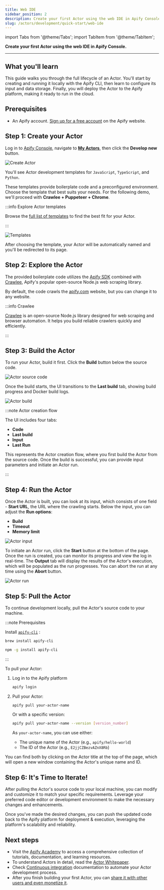 ```yaml
---
title: Web IDE
sidebar_position: 2
description: Create your first Actor using the web IDE in Apify Console.
slug: /actors/development/quick-start/web-ide
---
```


import Tabs from '@theme/Tabs';
import TabItem from '@theme/TabItem';

**Create your first Actor using the web IDE in Apify Console.**

---

## What you'll learn

This guide walks you through the full lifecycle of an Actor. You'll start by creating and running it locally with the Apify CLI, then learn to configure its input and data storage. Finally, you will deploy the Actor to the Apify platform, making it ready to run in the cloud.

## Prerequisites

- An Apify account. [Sign up for a free account](https://console.apify.com/sign-up) on the Apify website.

## Step 1: Create your Actor

Log in to [Apify Console](https://console.apify.com), navigate to [**My Actors**](https://console.apify.com/actors/development/my-actors), then click the **Develop new** button.

![Create Actor](./images/create-actor.png)

You'll see Actor development templates for `JavaScript`, `TypeScript`, and `Python`.

These templates provide boilerplate code and a preconfigured environment. Choose the template that best suits your needs. For the following demo, we'll proceed with **Crawlee + Puppeteer + Chrome**.

:::info Explore Actor templates

Browse the [full list of templates](https://apify.com/templates) to find the best fit for your Actor.

:::

![Templates](./images/actor-templates.png)

After choosing the template, your Actor will be automatically named and you'll be redirected to its page.

## Step 2: Explore the Actor

The provided boilerplate code utilizes the [Apify SDK](https://docs.apify.com/sdk/js/) combined with [Crawlee](https://crawlee.dev/), Apify's popular open-source Node.js web scraping library.

By default, the code crawls the [apify.com](https://apify.com) website, but you can change it to any website.

:::info Crawlee

[Crawlee](https://crawlee.dev/) is an open-source Node.js library designed for web scraping and browser automation. It helps you build reliable crawlers quickly and efficiently.

:::

## Step 3: Build the Actor

To run your Actor, build it first. Click the **Build** button below the source code.

![Actor source code](./images/actor-source-code.png)

Once the build starts, the UI transitions to the **Last build** tab, showing build progress and Docker build logs.

![Actor build](./images/actor-build.png)

:::note Actor creation flow

The UI includes four tabs:

- **Code**
- **Last build**
- **Input**
- **Last Run**

This represents the Actor creation flow, where you first build the Actor from the source code. Once the build is successful, you can provide input parameters and initiate an Actor run.

:::

## Step 4: Run the Actor

Once the Actor is built, you can look at its input, which consists of one field - **Start URL**, the URL where the crawling starts. Below the input, you can adjust the **Run options**:

- **Build**
- **Timeout**
- **Memory limit**

![Actor input](./images/actor-input.png)

To initiate an Actor run, click the **Start** button at the bottom of the page. Once the run is created, you can monitor its progress and view the log in real-time. The **Output** tab will display the results of the Actor's execution, which will be populated as the run progresses. You can abort the run at any time using the **Abort** button.

![Actor run](./images/actor-run.png)

## Step 5: Pull the Actor

To continue development locally, pull the Actor's source code to your machine.

:::note Prerequisites

Install <code>[apify-cli](https://docs.apify.com/cli/)</code> :

<Tabs>
  <TabItem value="macOS/Linux" label="macOS/Linux">

  ```bash
  brew install apify-cli
  ```

  </TabItem>
  <TabItem value="other platforms" label="Other platforms">

  ```bash
  npm -g install apify-cli
  ```

  </TabItem>
</Tabs>

:::

To pull your Actor:

1. Log in to the Apify platform

    ```bash
    apify login
    ```

2. Pull your Actor:

    ```bash
    apify pull your-actor-name
    ```

    Or with a specific version:

    ```bash
    apify pull your-actor-name --version [version_number]
    ```

    As `your-actor-name`, you can use either:

    - The unique name of the Actor (e.g., `apify/hello-world`)
    - The ID of the Actor (e.g., `E2jjCZBezvAZnX8Rb`)

You can find both by clicking on the Actor title at the top of the page, which will open a new window containing the Actor's unique name and ID.

## Step 6: It's Time to Iterate!

After pulling the Actor's source code to your local machine, you can modify and customize it to match your specific requirements. Leverage your preferred code editor or development environment to make the necessary changes and enhancements.

Once you've made the desired changes, you can push the updated code back to the Apify platform for deployment & execution, leveraging the platform's scalability and reliability.

## Next steps

- Visit the [Apify Academy](/academy) to access a comprehensive collection of tutorials, documentation, and learning resources.
- To understand Actors in detail, read the [Actor Whitepaper](https://whitepaper.actor/).
- Check [Continuous integration](../deployment/continuous_integration.md) documentation to automate your Actor development process.
- After you finish building your first Actor, you can [share it with other users and even monetize it](../../publishing/index.mdx).
